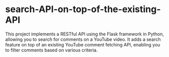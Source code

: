 # search-API-on-top-of-the-existing-API
This project implements a RESTful API using the Flask framework in Python, allowing you to search for comments on a YouTube video. It adds a search feature on top of an existing YouTube comment fetching API, enabling you to filter comments based on various criteria.
